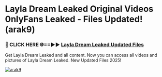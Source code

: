 # Layla Dream Leaked Original Videos 0nlyFans Leaked - Files Updated! (arak9)

<h3>🔴 CLICK HERE 🌐==►► <a href="https://tinyurl.com/2wckxsce" rel="nofollow">Layla Dream Leaked Updated Files</a></h3>

Get Layla Dream Leaked and all content. Now you can access all videos and pictures of Layla Dream Leaked. New Updated Files 2025!

[![arak9](https://i.imgur.com/AFduVYN.gif)](https://tinyurl.com/2wckxsce)
